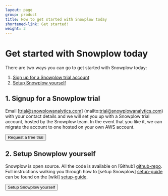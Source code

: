 ```yaml
---
layout: page
group: product
title: How to get started with Snowplow today
shortened-link: Get started!
weight: 3
---
```


# Get started with Snowplow today

There are two ways you can go to get started with Snowplow today:

1. [Sign up for a Snowplow trial account](#trial)
2. [Setup Snowplow yourself](#diy)

<div class="html">
	<a name="trial"><h2>1. Signup for a Snowplow trial</h2></a> 
</div>

Email [trial@snowplowanalytics.com] (mailto:trial@snowplowanalytics.com) with your contact details and we will set you up with a Snowplow trial account, hosted by the Snowplow team. In the event that you like it, we can migrate the account to one hosted on your own AWS account.

<div class="html">
<a href="/about/index.html">
	<button class="btn btn-large btn-primary" type="button">Request a free trial</button>
</a>


<a name="diy"><h2>2. Setup Snowplow yourself</h2></a> 
</div>

Snowplow is open source. All the code is available on [Github] [github-repo]. Full instructions walking you through how to [setup Snowplow] [setup-guide] can be found on the [wiki] [setup-guide].

<div class="html">
	<a href="https://github.com/snowplow/snowplow/wiki/Setting-up-Snowplow">
		<button class="btn btn-large btn-primary" type="button">Setup Snowplow yourself</button>
	</a>
</div>


[setup-guide]: https://github.com/snowplow/snowplow/wiki/Setting-up-Snowplow
[technical-documentation]: https://github.com/snowplow/snowplow/wiki/Snowplow-technical-documentation
[github-repo]: https://github.com/snowplow/snowplow
[tech-architecture]: /technology/index.html
[pro-services]: /services/index.html
[contact-us]: /about/index.html
[aws]: http://aws.amazon.com/
[github-repo]: https://github.com/snowplow/snowplow
[analytics-cookbook]: /analytics/index.html
[blog]: /blog.html